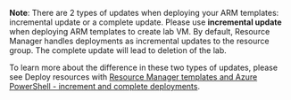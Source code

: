 **Note**: 
There are 2 types of updates when deploying your ARM templates: incremental update or a complete update. Please use **incremental update** when deploying ARM templates to create lab VM. By default, Resource Manager handles deployments as incremental updates to the resource group. The complete update will lead to deletion of the lab. 

To learn more about the difference in these two types of updates, please see Deploy resources with [Resource Manager templates and Azure PowerShell - increment and complete deployments](https://docs.microsoft.com/en-us/azure/azure-resource-manager/resource-group-template-deploy#incremental-and-complete-deployments).
